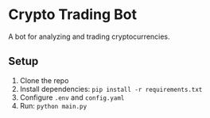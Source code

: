 # Crypto Trading Bot

A bot for analyzing and trading cryptocurrencies.

## Setup
1. Clone the repo
2. Install dependencies: `pip install -r requirements.txt`
3. Configure `.env` and `config.yaml`
4. Run: `python main.py`